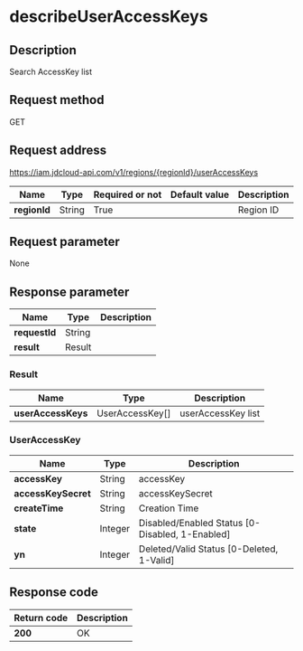# describeUserAccessKeys


## Description
Search AccessKey list

## Request method
GET

## Request address
https://iam.jdcloud-api.com/v1/regions/{regionId}/userAccessKeys

|Name|Type|Required or not|Default value|Description|
|---|---|---|---|---|
|**regionId**|String|True| |Region ID|

## Request parameter
None


## Response parameter
|Name|Type|Description|
|---|---|---|
|**requestId**|String| |
|**result**|Result| |


### Result
|Name|Type|Description|
|---|---|---|
|**userAccessKeys**|UserAccessKey[]|userAccessKey list|
### UserAccessKey
|Name|Type|Description|
|---|---|---|
|**accessKey**|String|accessKey|
|**accessKeySecret**|String|accessKeySecret|
|**createTime**|String|Creation Time|
|**state**|Integer|Disabled/Enabled Status [0-Disabled, 1-Enabled]|
|**yn**|Integer|Deleted/Valid Status [0-Deleted, 1-Valid]|

## Response code
|Return code|Description|
|---|---|
|**200**|OK|
